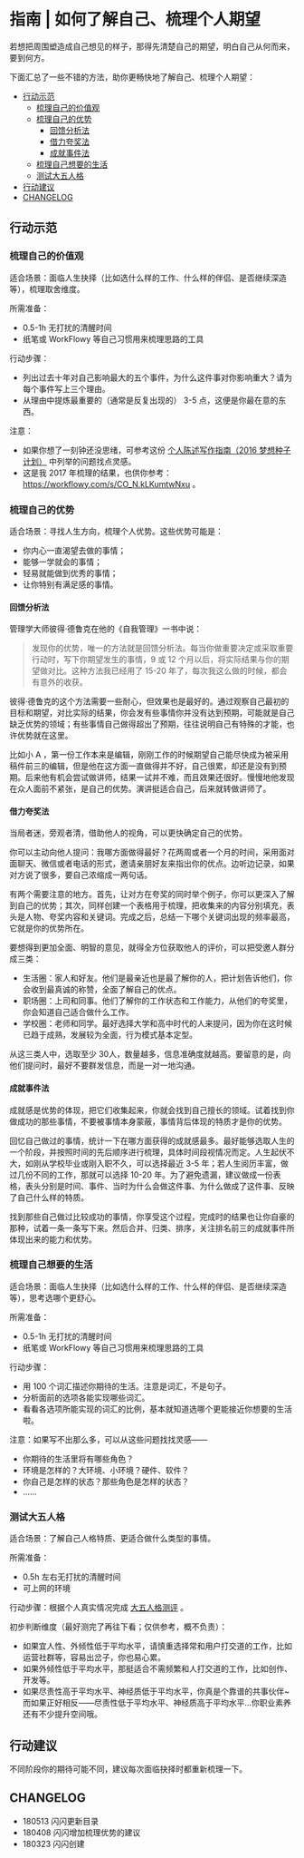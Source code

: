 # 指南 | 如何了解自己、梳理个人期望


若想把周围塑造成自己想见的样子，那得先清楚自己的期望，明白自己从何而来，要到何方。

下面汇总了一些不错的方法，助你更畅快地了解自己、梳理个人期望：

<!-- START doctoc generated TOC please keep comment here to allow auto update -->
<!-- DON'T EDIT THIS SECTION, INSTEAD RE-RUN doctoc TO UPDATE -->


- [行动示范](#%E8%A1%8C%E5%8A%A8%E7%A4%BA%E8%8C%83)
  - [梳理自己的价值观](#%E6%A2%B3%E7%90%86%E8%87%AA%E5%B7%B1%E7%9A%84%E4%BB%B7%E5%80%BC%E8%A7%82)
  - [梳理自己的优势](#%E6%A2%B3%E7%90%86%E8%87%AA%E5%B7%B1%E7%9A%84%E4%BC%98%E5%8A%BF)
    - [回馈分析法](#%E5%9B%9E%E9%A6%88%E5%88%86%E6%9E%90%E6%B3%95)
    - [借力夸奖法](#%E5%80%9F%E5%8A%9B%E5%A4%B8%E5%A5%96%E6%B3%95)
    - [成就事件法](#%E6%88%90%E5%B0%B1%E4%BA%8B%E4%BB%B6%E6%B3%95)
  - [梳理自己想要的生活](#%E6%A2%B3%E7%90%86%E8%87%AA%E5%B7%B1%E6%83%B3%E8%A6%81%E7%9A%84%E7%94%9F%E6%B4%BB)
  - [测试大五人格](#%E6%B5%8B%E8%AF%95%E5%A4%A7%E4%BA%94%E4%BA%BA%E6%A0%BC)
- [行动建议](#%E8%A1%8C%E5%8A%A8%E5%BB%BA%E8%AE%AE)
- [CHANGELOG](#changelog)

<!-- END doctoc generated TOC please keep comment here to allow auto update -->




## 行动示范


### 梳理自己的价值观

适合场景：面临人生抉择（比如选什么样的工作、什么样的伴侣、是否继续深造等），梳理取舍维度。

所需准备：

- 0.5-1h 无打扰的清醒时间
- 纸笔或 WorkFlowy 等自己习惯用来梳理思路的工具

行动步骤：

  - 列出过去十年对自己影响最大的五个事件，为什么这件事对你影响重大？请为每个事件写上三个理由。
  - 从理由中提炼最重要的（通常是反复出现的） 3-5 点，这便是你最在意的东西。

  
注意：

- 如果你想了一刻钟还没思绪，可参考这份 [个人陈述写作指南（2016 梦想种子计划）](https://github.com/ishanshan/CollaborationGuide4Shaper/tree/master/CONTENT/HbPersonalStatement_SEED.md) 中列举的问题找点灵感。
- 这是我 2017 年梳理的结果，也供你参考：https://workflowy.com/s/CO_N.kLKumtwNxu 。

### 梳理自己的优势

适合场景：寻找人生方向，梳理个人优势。这些优势可能是：

* 你内心一直渴望去做的事情；
* 能够一学就会的事情；
* 轻易就能做到优秀的事情；
* 让你特别有满足感的事情。


#### 回馈分析法

管理学大师彼得·德鲁克在他的《自我管理》一书中说：

> 发现你的优势，唯一的方法就是回馈分析法。每当你做重要决定或采取重要行动时，写下你期望发生的事情，9 或 12 个月以后，将实际结果与你的期望做对比。这种方法我已经用了  15-20 年了，每次我这么做的时候，都会有意外的收获。

彼得·德鲁克的这个方法需要一些耐心，但效果也是最好的。通过观察自己最初的目标和期望，对比实际的结果，你会发有些事情你并没有达到预期，可能就是自己缺乏优势的领域；有些事情自己做得超出了预期，往往说明自己有特殊的才能，也许优势就在这里。

比如小 A ，第一份工作本来是编辑，刚刚工作的时候期望自己能尽快成为被采用稿件前三的编辑，但是他在这方面一直做得并不好，自己很累，却还是没有到预期。后来他有机会尝试做讲师，结果一试并不难，而且效果还很好。慢慢地他发现在众人面前不紧张，是自己的优势。演讲挺适合自己，后来就转做讲师了。

#### 借力夸奖法

当局者迷，旁观者清，借助他人的视角，可以更快确定自己的优势。

你可以主动向他人提问：我哪方面做得最好？花两周或者一个月的时间，采用面对面聊天、微信或者电话的形式，邀请亲朋好友来指出你的优点。边听边记录，如果对方说了很多，要自己浓缩成一两句话。

有两个需要注意的地方。首先，让对方在夸奖的同时举个例子，你可以更深入了解到自己的优势；其次，同样创建一个表格用于梳理，把收集来的内容分别填充，表头是人物、夸奖内容和关键词。完成之后，总结一下哪个关键词出现的频率最高，它就是你的优势所在。

要想得到更加全面、明智的意见，就得全方位获取他人的评价，可以把受邀人群分成三类：

- 生活圈：家人和好友。他们是最亲近也是最了解你的人，把计划告诉他们，你会收到最真诚的称赞，全面了解自己的优点。
- 职场圈：上司和同事。他们了解你的工作状态和工作能力，从他们的夸奖里，你会知道自己适合做什么工作。
- 学校圈：老师和同学。最好选择大学和高中时代的人来提问，因为你在这时候已趋于成熟，发展较为全面，行为模式基本定型。

从这三类人中，选取至少 30人，数量越多，信息准确度就越高。要留意的是，向他们提问时，最好不要群发信息，而是一对一地沟通。


#### 成就事件法

成就感是优势的体现，把它们收集起来，你就会找到自己擅长的领域。试着找到你做成功的那些事情，不要被事情本身蒙蔽，事情背后体现的特质才是你的优势。

回忆自己做过的事情，统计一下在哪方面获得的成就感最多。最好能够选取人生的一个阶段，并按照时间的先后顺序进行梳理，具体时间段视情况而定。人生起伏不大，如刚从学校毕业或刚入职不久，可以选择最近 3-5 年；若人生阅历丰富，做过几份不同的工作，那就可以选择 10-20 年。为了避免遗漏，建议做成一份表格，表头分别是时间、事件、当时为什么会做这件事、为什么做成了这件事、反映了自己什么样的特质。

找到那些自己做过比较成功的事情，你享受这个过程，完成时的结果也让你自豪的那种，试着一条一条写下来。然后合并、归类、排序，关注排名前三的成就事件所体现出来的能力和优势。





### 梳理自己想要的生活

适合场景：面临人生抉择（比如选什么样的工作、什么样的伴侣、是否继续深造等），思考选哪个更舒心。

所需准备：

- 0.5-1h 无打扰的清醒时间
- 纸笔或 WorkFlowy 等自己习惯用来梳理思路的工具

行动步骤：


- 用 100 个词汇描述你期待的生活。注意是词汇，不是句子。
- 分析面前的选项各能实现哪些词汇。
- 看看各选项所能实现的词汇的比例，基本就知道选哪个更能接近你想要的生活啦。

注意：如果写不出那么多，可以从这些问题找找灵感——

- 你期待的生活里将有哪些角色？
- 环境是怎样的？大环境、小环境？硬件、软件？
- 你自己是怎样的状态？那些角色是怎样的状态？
- ……

### 测试大五人格

适合场景：了解自己人格特质、更适合做什么类型的事情。

所需准备：

- 0.5h 左右无打扰的清醒时间
- 可上网的环境

行动步骤：根据个人真实情况完成 [大五人格测评](http://ccpl.psych.ac.cn/PsyMap/quiz/fill/BFI48) 。

初步判断维度（最好测完了再往下看；仅供参考，概不负责）：

- 如果宜人性、外倾性低于平均水平，请慎重选择常和用户打交道的工作，比如运营社群等，容易出岔子，你也易心累。
- 如果外倾性低于平均水平，那挺适合不需频繁和人打交道的工作，比如创作、开发等。
- 如果尽责性高于平均水平、神经质低于平均水平，你真是个靠谱的共事伙伴~ 而如果正好相反——尽责性低于平均水平、神经质高于平均水平…你职业素养还有不少提升空间哦。




## 行动建议

不同阶段你的期待可能不同，建议每次面临抉择时都重新梳理一下。


## CHANGELOG 

- 180513 闪闪更新目录
- 180408 闪闪增加梳理优势的建议
- 180323 闪闪创建

